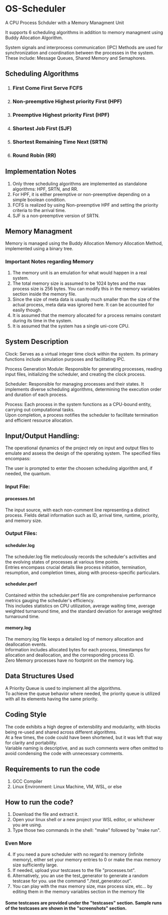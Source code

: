# OS-Scheduler  

A CPU Process Schduler with a Memory Managment Unit  

It supports 6 scheduling algorithms in addition to memory managment using Buddy Allocation Algorithm.  

System signals and interprocess communication (IPC) Methods are used for synchronization and coordination between the processes in the system.  
These include: Message Queues, Shared Memory and Semaphores.

## Scheduling Algorithms
1. ### First Come First Serve FCFS
2. ### Non-preemptive Highest priority First (HPF)
3. ### Preemptive Highest priority First (HPF)
4. ### Shortest Job First (SJF)
5. ### Shortest Remaining Time Next (SRTN)
6. ### Round Robin (RR)

## Implementation Notes
1. Only three scheduling algorithms are implemented as standalone algorithms: HPF, SRTN, and RR.
2. For HPF, it is either preemptive or non-preemptive depending on a simple boolean condition.
3. FCFS is realized by using Non-preemptive HPF and setting the priority criteria to the arrival time.
4. SJF is a non-preemptive version of SRTN.

## Memory Managment
Memory is managed using the Buddy Allocation Memory Allocation Method, implemented using a binary tree.  

### Important Notes regarding Memory  
1. The memory unit is an emulation for what would happen in a real system.
2. The total memory size is assumed to be 1024 bytes and the max process size is 256 bytes.
   You can modify this in the memory variables section inside the memory file.
4. Since the size of meta data is usually much smaller than the size of the actual process, meta data was ignored here. It can be accounted for easily though.
5. It is assumed that the memory allocated for a process remains constant during its time in the system.
6. It is assumed that the system has a single uni-core CPU.

## System Description

Clock: Serves as a virtual integer time clock within the system. Its primary functions include simulation purposes and facilitating IPC.

Process Generation Module: Responsible for generating processes, reading input files, initializing the scheduler, and creating the clock process.  

Scheduler: Responsible for managing processes and their states. It implements diverse scheduling algorithms, determining the execution order and duration of each process.

Process: Each process in the system functions as a CPU-bound entity, carrying out computational tasks.  
Upon completion, a process notifies the scheduler to facilitate termination and efficient resource allocation.

## Input/Output Handling:
The operational dynamics of the project rely on input and output files to emulate and assess the design of the operating system. The specified files encompass:

The user is prompted to enter the choosen scheduling algorithm and, if needed, the quantum.  

### Input File: 

#### processes.txt
The input  source, with each non-comment line representing a distinct process. Fields detail information such as ID, arrival time, runtime, priority, and memory size.

### Output Files:

#### scheduler.log
The scheduler.log file meticulously records the scheduler's activities and the evolving states of processes at various time points.  
Entries encompass crucial details like process initiation, termination, resumption, and completion times, along with process-specific particulars.

#### scheduler.perf
Contained within the scheduler.perf file are comprehensive performance metrics gauging the scheduler's efficiency.  
This includes statistics on CPU utilization, average waiting time, average weighted turnaround time, and the standard deviation for average weighted turnaround time.

#### memory.log
The memory.log file keeps a detailed log of memory allocation and deallocation events.  
Information includes allocated bytes for each process, timestamps for allocation and deallocation, and the corresponding process ID.  
Zero Memory processes have no footprint on the memory log.

## Data Structures Used
A Priority Queue is used to implement all the algorithms.  
To achieve the queue behavior where needed, the priority queue is utilized with all its elements having the same priority.

## Coding Style
The code exhibits a high degree of extensbility and modularity, with blocks being re-used and shared across different algorithms.  
At a few times, the code could have been shortened, but it was left that way for clarity and portability.  
Variable naming is descriptive, and as such comments were often omitted to avoid condensing the code with unnecessary comments.

## Requirements to run the code
1. GCC Compiler
2. Linux Environment: Linux Machine, VM, WSL, or else

## How to run the code?
1. Download the file and extract it.
2. Open your linux shell or a new project your WSL editor, or whichever you are using.
3. Type those two commands in the shell: "make" followed by "make run".
### Even More  
4. If you need a pure scheduler with no regard to memory (infinite memory), either set your memory entries to 0 or make the max memory size sufficiently large.
5. If needed, upload your testcases to the file "processes.txt".
6. Alternatively, you an use the test_generator to generate a random testcase for you. use the command "./test_generator.out".
6. You can play with the max memory size, max process size, etc... by editing them in the memory variables section in the memory file

#### Some testcases are provided under the "testcases" section. Sample runs of the testcases are shown in the "screenshots" section.
